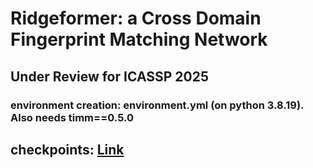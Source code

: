 # Ridgeformer: a Cross Domain Fingerprint Matching Network

## Under Review for ICASSP 2025

### environment creation: environment.yml (on python 3.8.19). Also needs timm==0.5.0

## checkpoints: [Link](https://buffalo.box.com/s/8wmvwhmvbmfsy8j7lr7ppa30bxe3hvws)
